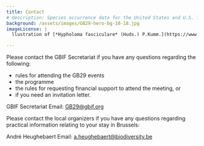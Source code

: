 ```yaml
---
title: Contact
# description: Species occurrence data for the United States and U.S. Territories.
background: /assets/images/GB29-hero-bg-10-18.jpg
imageLicense: |
  llustration of [*Hypholoma fasciculare* (Huds.) P.Kumm.](https://www.gbif.org/species/3293632) published in Führer für Pilzfreunde by Edmund Michael. Available via the [Biodiversity Heritage Library](https://flic.kr/p/dXWYGp)

---
```


Please contact the GBIF Secretariat if you have any questions regarding the following: 
- rules for attending the GB29 events
- the programme
- the rules for requesting financial support to attend the meeting, or
- if you need an invitation letter.  

GBIF Secretariat
Email: [GB29@gbif.org](mailto:GB29@gbif.org)

Please contact the local organizers if you have any questions regarding practical information relating to your stay in Brussels:

André Heughebaert
Email: [a.heughebaert@biodiversity.be](a.heughebaert@biodiversity.be)

